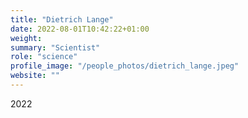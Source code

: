 ```yaml
---
title: "Dietrich Lange"
date: 2022-08-01T10:42:22+01:00
weight: 
summary: "Scientist"
role: "science"
profile_image: "/people_photos/dietrich_lange.jpeg"
website: ""
---
```

2022
